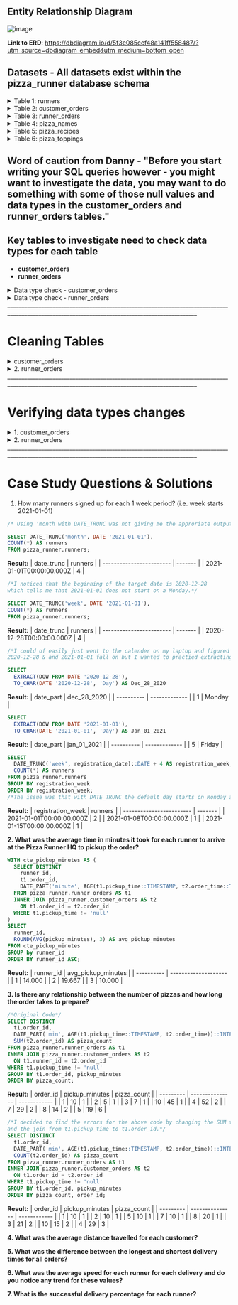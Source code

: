 ## Entity Relationship Diagram
![image](https://user-images.githubusercontent.com/74512335/131252005-8a5091d2-527b-4395-8334-a45c0331d022.png)

**Link to ERD**: https://dbdiagram.io/d/5f3e085ccf48a141ff558487/?utm_source=dbdiagram_embed&utm_medium=bottom_open

## **Datasets** - All datasets exist within the pizza_runner database schema

<details>
<summary>Table 1: runners</summary>
The runners table shows the registration_date for each new runner

 ![image](https://user-images.githubusercontent.com/74512335/131252153-17bfd9ab-827f-427f-bb48-00a2fb72199e.png)
 </details>

 <details>
 <summary>Table 2: customer_orders</summary>
   
  1. Cutomer pizza orders are captured in the customer_orders table with 1 row for each individual pizza that is part of the order.
 
  2. The pizza_id relates to the type of pizza which was ordered whilst the exclusions are the ingredient_id values which should be removed from the pizza and the extras are the ingredient_id values which need to be added to the pizza.
 
  3. Note that customers can order multiple pizzas in a single order with varying exclusions and extras values even if the pizza is the same type!
 
  4. The exclusions and extras columns will need to be cleaned up before using them in your queries.
 
 ![image](https://user-images.githubusercontent.com/74512335/131252232-fac52941-df94-418b-9f06-68b7bec50e92.png)   
</details>


<details>
  <summary>Table 3: runner_orders</summary>
   
   1. After each orders are received through the system - they are assigned to a runner - however not all orders are fully completed and can be cancelled by the restaurant or the customer.
  
   2. The pickup_time is the timestamp at which the runner arrives at the Pizza Runner headquarters to pick up the freshly cooked pizzas. The distance and duration fields are related to how far and long the runner had to travel to deliver the order to the respective customer.

![image](https://user-images.githubusercontent.com/74512335/131252289-56aa57c9-b346-4c66-b8d2-d1f1c54375cf.png)
</details>
 
 <details>
<summary>Table 4: pizza_names</summary>

At the moment - Pizza Runner only has 2 pizzas available the Meat Lovers or Vegetarian!

![image](https://user-images.githubusercontent.com/74512335/131252340-3b77436b-58cc-4783-9fd4-47455af3c7f8.png)
</details>

<details>
<summary>Table 5: pizza_recipes</summary>

Each pizza_id has a standard set of toppings which are used as part of the pizza recipe.

![image](https://user-images.githubusercontent.com/74512335/131252356-aac99096-cc55-474a-8bd2-0b158c146a66.png)
</details>
 
<details>
<summary>Table 6: pizza_toppings</summary>

 This table contains all of the topping_name values with their corresponding topping_id value

![image](https://user-images.githubusercontent.com/74512335/131252371-a90175c7-7bbb-4979-a989-225fb9e003f8.png)
</details>

## Word of caution from Danny - "Before you start writing your SQL queries however - you might want to investigate the data, you may want to do something with some of those null values and data types in the customer_orders and runner_orders tables."

## Key tables to investigate need to check data types for each table
- **customer_orders**
- **runner_orders**

<details>
<summary> Data type check - customer_orders</summary>

 ```sql
SELECT
  table_name,
  column_name,
  data_type
FROM information_schema.columns
WHERE table_name = 'customer_orders';
```
**Result:**
| table\_name      | column\_name | data\_type                  |
| ---------------- | ------------ | --------------------------- |
| customer\_orders | order\_id    | integer                     |
| customer\_orders | customer\_id | integer                     |
| customer\_orders | pizza\_id    | integer                     |
| customer\_orders | exclusions   | character varying           |
| customer\_orders | extras       | character varying           |
| customer\_orders | order\_time  | timestamp without time zone |
 </details>

<details>
<summary> Data type check - runner_orders</summary>

 ```sql
SELECT
  table_name,
  column_name,
  data_type
FROM information_schema.columns
WHERE table_name = 'runner_orders';
```
**Result:**
| table\_name    | column\_name | data\_type        |
| -------------- | ------------ | ----------------- |
| runner\_orders | order\_id    | integer           |
| runner\_orders | runner\_id   | integer           |
| runner\_orders | pickup\_time | character varying |
| runner\_orders | distance     | character varying |
| runner\_orders | duration     | character varying |
| runner\_orders | cancellation | character varying |
 </details>
_________________________________________________________________________________________________________________________________________________

# Cleaning Tables

<details>
<summary>customer_orders</summary>

 ###  **1. customer_orders**
- exclusions & extras columns need to be cleaned 
- Need to update null values to be empty to indicate customers ordered no extras/exclusions
- Current 'null' results in exclusions & extras are not truly null they are be interpreted as strings.
```sql
DROP TABLE IF EXISTS customer_orders_table_cleaned;
CREATE TEMP TABLE customer_orders_table_cleaned AS (
  SELECT
    order_id,
    customer_id,
    pizza_id,
    CASE
      WHEN exclusions = '' THEN NULL
      WHEN exclusions = 'null' THEN NULL
      ELSE exclusions
    END AS exlcusions,
    CASE
      WHEN extras = '' THEN NULL
      WHEN extras = 'null' THEN NULL
      WHEN extras = 'Nan' THEN NULL
      ELSE extras
    END AS extras,
    order_time
  FROM
    pizza_runner.customer_orders
);

SELECT * FROM customer_orders_table_cleaned;
```
**New Table Result:**
| order\_id | customer\_id | pizza\_id | exlcusions | extras | order\_time              |
| --------- | ------------ | --------- | ---------- | ----- | ------------------------ |
| 1         | 101          | 1         |            |       | 2021-01-01T18:05:02.000Z |
| 2         | 101          | 1         |            |       | 2021-01-01T19:00:52.000Z |
| 3         | 102          | 1         |            |       | 2021-01-02T23:51:23.000Z |
| 3         | 102          | 2         |            |       | 2021-01-02T23:51:23.000Z |
| 4         | 103          | 1         | 4          |       | 2021-01-04T13:23:46.000Z |
| 4         | 103          | 1         | 4          |       | 2021-01-04T13:23:46.000Z |
| 4         | 103          | 2         | 4          |       | 2021-01-04T13:23:46.000Z |
| 5         | 104          | 1         |            | 1     | 2021-01-08T21:00:29.000Z |
| 6         | 101          | 2         |            |       | 2021-01-08T21:03:13.000Z |
| 7         | 105          | 2         |            | 1     | 2021-01-08T21:20:29.000Z |
| 8         | 102          | 1         |            |       | 2021-01-09T23:54:33.000Z |
| 9         | 103          | 1         | 4          | 1, 5  | 2021-01-10T11:22:59.000Z |
| 10        | 104          | 1         |            |       | 2021-01-11T18:34:49.000Z |
| 10        | 104          | 1         | 2, 6       | 1, 4  | 2021-01-11T18:34:49.000Z |
</details>

<details>
<summary> 2. runner_orders</summary>
 
- **Need to convert pickup_time, distance, and duration from character varying to integer**
- **Remove nulls where orders are cancelled**
- **null text needs to be null values**
- **distance and duration metrics need to be removed not consistent these columns are to be integers**
```sql

 DROP TABLE IF EXISTS runner_orders_table_cleaned;
CREATE TEMP TABLE runner_orders_table_cleaned AS (
  SELECT
    order_id,
    runner_id,
    CASE
      WHEN pickup_time = 'null' THEN null
      ELSE pickup_time
    END :: timestamp AS pickup_time,
    --use NULLIF to handle blank string '' turns NULL if two expressions are equal, otherwise it returns the first expression.--
    NULLIF(REGEXP_REPLACE(distance, '[^0-9.]', '', 'g'), '') :: numeric AS distance,
    NULLIF(REGEXP_REPLACE(duration, '[^0-9.]', '', 'g'), '') :: numeric AS duration,
    /* ' to specify the regex
        [] generates any character inside range
        '' removes empty string
        'g' means global match and removes all matches*/
    CASE
      WHEN cancellation IN ('null', 'NaN', '') THEN null
      ELSE cancellation
    END AS cancellation
  FROM
    pizza_runner.runner_orders
);
SELECT * FROM runner_orders_table_cleaned;
  ```
**New Table Result:**
| order\_id | runner\_id | pickup\_time             | distance | duration | cancellation            |
| --------- | ---------- | ------------------------ | -------- | -------- | ----------------------- |
| 1         | 1          | 2021-01-01T18:15:34.000Z | 20       | 32       |                         |
| 2         | 1          | 2021-01-01T19:10:54.000Z | 20       | 27       |                         |
| 3         | 1          | 2021-01-03T00:12:37.000Z | 13.4     | 20       |                         |
| 4         | 2          | 2021-01-04T13:53:03.000Z | 23.4     | 40       |                         |
| 5         | 3          | 2021-01-08T21:10:57.000Z | 10       | 15       |                         |
| 6         | 3          |                          |          |          | Restaurant Cancellation |
| 7         | 2          | 2021-01-08T21:30:45.000Z | 25       | 25       |                         |
| 8         | 2          | 2021-01-10T00:15:02.000Z | 23.4     | 15       |                         |
| 9         | 2          |                          |          |          | Customer Cancellation   |
| 10        | 1          | 2021-01-11T18:50:20.000Z | 10       | 10       |                         |
</details>
_________________________________________________________________________________________________________________________________________________

# Verifying data types changes
 <details>
<summary>1. customer_orders</summary>
 
 ```sql
 SELECT
  table_name,
  column_name,
  data_type
FROM information_schema.columns
WHERE table_name = 'customer_orders_table_cleaned';
```
**Result: No data types were changed**
| table\_name                      | column\_name | data\_type                  |
| -------------------------------- | ------------ | --------------------------- |
| customer\_orders\_table\_cleaned | order\_id    | integer                     |
| customer\_orders\_table\_cleaned | customer\_id | integer                     |
| customer\_orders\_table\_cleaned | pizza\_id    | integer                     |
| customer\_orders\_table\_cleaned | exlcusions   | character varying           |
| customer\_orders\_table\_cleaned | extras       | character varying           |
| customer\_orders\_table\_cleaned | order\_time  | timestamp without time zone |
 </details>
 
 <details>
<summary> 2. runner_orders</summary>

 ```sql
 SELECT
  table_name,
  column_name,
  data_type
FROM information_schema.columns
WHERE table_name = 'runner_orders_table_cleaned';
```
**Result: Changes below**
| table\_name                    | column\_name | data\_type                  |
| ------------------------------ | ------------ | --------------------------- |
| runner\_orders\_table\_cleaned | order\_id    | integer                     |
| runner\_orders\_table\_cleaned | runner\_id   | integer                     |
| runner\_orders\_table\_cleaned | pickup\_time | timestamp without time zone | 
| runner\_orders\_table\_cleaned | distance     | numeric                     |
| runner\_orders\_table\_cleaned | duration     | numeric                     |
| runner\_orders\_table\_cleaned | cancellation | character varying           |

- Changed from character varying to timestamp without time zone
- Changed from character varying to numeric
- Changed from character varying to numeric
</details>
 _________________________________________________________________________________________________________________________________________________


# Case Study Questions & Solutions

1. How many runners signed up for each 1 week period? (i.e. week starts 2021-01-01)
```sql
/* Using 'month with DATE_TRUNC was not giving me the approriate output so I decided to try using 'week'*/

SELECT DATE_TRUNC('month', DATE '2021-01-01'),
COUNT(*) AS runners
FROM pizza_runner.runners;
```
**Result:**
| date\_trunc              | runners |
| ------------------------ | ------- |
| 2021-01-01T00:00:00.000Z | 4       |

```sql
/*I noticed that the beginning of the target date is 2020-12-28
which tells me that 2021-01-01 does not start on a Monday.*/

SELECT DATE_TRUNC('week', DATE '2021-01-01'),
COUNT(*) AS runners
FROM pizza_runner.runners;
```
**Result:**
| date\_trunc              | runners |
| ------------------------ | ------- |
| 2020-12-28T00:00:00.000Z | 4       |

```sql
/*I could of easily just went to the calender on my laptop and figured out what day of week
2020-12-28 & and 2021-01-01 fall on but I wanted to practied extracting the day of the week.*/

SELECT
  EXTRACT(DOW FROM DATE '2020-12-28'), 
  TO_CHAR(DATE '2020-12-28', 'Day') AS Dec_28_2020
  ```
**Result:**
| date\_part | dec\_28\_2020 |
| ---------- | ------------- |
| 1          | Monday        |

```sql
SELECT
  EXTRACT(DOW FROM DATE '2021-01-01'),
  TO_CHAR(DATE '2021-01-01', 'Day') AS Jan_01_2021
```
**Result:**
| date\_part | jan\_01\_2021 |
| ---------- | ------------- |
| 5          | Friday        |

```sql
SELECT 
  DATE_TRUNC('week', registration_date)::DATE + 4 AS registration_week,
  COUNT(*) AS runners
FROM pizza_runner.runners
GROUP BY registration_week
ORDER BY registration_week;
/*The issue was that with DATE_TRUNC the default day starts on Monday as 1 but 2021-01-01 is a Friday which is Day 5.*/
```
**Result:**
| registration\_week       | runners |
| ------------------------ | ------- |
| 2021-01-01T00:00:00.000Z | 2       |
| 2021-01-08T00:00:00.000Z | 1       |
| 2021-01-15T00:00:00.000Z | 1       |

**2. What was the average time in minutes it took for each runner to arrive at the Pizza Runner HQ to pickup the order?**
```sql
WITH cte_pickup_minutes AS (
  SELECT DISTINCT
    runner_id,
    t1.order_id,
    DATE_PART('minute', AGE(t1.pickup_time::TIMESTAMP, t2.order_time::TIMESTAMP))::INTEGER AS pickup_minutes
  FROM pizza_runner.runner_orders AS t1
  INNER JOIN pizza_runner.customer_orders AS t2
    ON t1.order_id = t2.order_id
  WHERE t1.pickup_time != 'null'
)
SELECT
  runner_id,
  ROUND(AVG(pickup_minutes), 3) AS avg_pickup_minutes
FROM cte_pickup_minutes
GROUP by runner_id
ORDER BY runner_id ASC;
```
**Result:**
| runner\_id | avg\_pickup\_minutes |
| ---------- | -------------------- |
| 1          | 14.000               |
| 2          | 19.667               |
| 3          | 10.000               |

**3. Is there any relationship between the number of pizzas and how long the order takes to prepare?**
```sql
/*Original Code*/
SELECT DISTINCT
  t1.order_id,
  DATE_PART('min', AGE(t1.pickup_time::TIMESTAMP, t2.order_time))::INTEGER AS pickup_minutes,
  SUM(t2.order_id) AS pizza_count
FROM pizza_runner.runner_orders AS t1
INNER JOIN pizza_runner.customer_orders AS t2
  ON t1.runner_id = t2.order_id
WHERE t1.pickup_time != 'null'
GROUP BY t1.order_id, pickup_minutes
ORDER BY pizza_count;
```
**Result:**
| order\_id | pickup\_minutes | pizza\_count |
| --------- | --------------- | ------------ |
| 1         | 10              | 1            |
| 2         | 5               | 1            |
| 3         | 7               | 1            |
| 10        | 45              | 1            |
| 4         | 52              | 2            |
| 7         | 29              | 2            |
| 8         | 14              | 2            |
| 5         | 19              | 6            |

```sql
/*I decided to find the errors for the above code by changing the SUM to COUNT 
and the join from t1.pickup_time to t1.order_id.*/
SELECT DISTINCT
  t1.order_id,
  DATE_PART('min', AGE(t1.pickup_time::TIMESTAMP, t2.order_time))::INTEGER AS pickup_minutes,
  COUNT(t2.order_id) AS pizza_count
FROM pizza_runner.runner_orders AS t1
INNER JOIN pizza_runner.customer_orders AS t2
  ON t1.order_id = t2.order_id
WHERE t1.pickup_time != 'null'
GROUP BY t1.order_id, pickup_minutes
ORDER BY pizza_count, order_id;
```
**Result:**
| order\_id | pickup\_minutes | pizza\_count |
| --------- | --------------- | ------------ |
| 1         | 10              | 1            |
| 2         | 10              | 1            |
| 5         | 10              | 1            |
| 7         | 10              | 1            |
| 8         | 20              | 1            |
| 3         | 21              | 2            |
| 10        | 15              | 2            |
| 4         | 29              | 3            |

**4. What was the average distance travelled for each customer?**

**5. What was the difference between the longest and shortest delivery times for all orders?**

**6. What was the average speed for each runner for each delivery and do you notice any trend for these values?** 

**7. What is the successful delivery percentage for each runner?**
 
